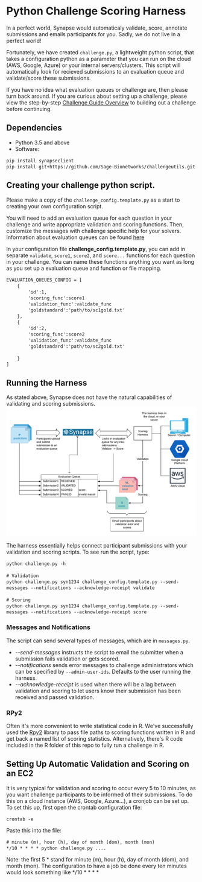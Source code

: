 Python Challenge Scoring Harness
================================

In a perfect world, Synapse would automaticaly validate, score, annotate submissions and emails participants for you.  Sadly, we do not live in a perfect world! 

Fortunately, we have created `challenge.py`, a lightweight python script, that takes a configuration python as a parameter that you can run on the cloud (AWS, Google, Azure) or your internal servers/clusters.  This script will automatically look for recieved submissions to an evaluation queue and validate/score these submissions.

If you have no idea what evaluation queues or challenge are, then please turn back around.  If you are curious about setting up a challenge, please view the step-by-step [Challenge Guide Overview](https://docs.synapse.org/articles/challenge_administration.html) to building out a challenge before continuing. 


## Dependencies

* Python 3.5 and above
* Software:
```
pip install synapseclient
pip install git+https://github.com/Sage-Bionetworks/challengeutils.git
```

## Creating your challenge python script.

Please make a copy of the `challenge_config.template.py` as a start to creating your own configuration script.

You will need to add an evaluation queue for each question in your challenge and write appropriate validation and scoring functions. Then, customize the messages with challenge specific help for your solvers.  Information about evaluation queues can be found [here](https://docs.synapse.org/articles/evaluation_queues.html)

In your configuration file **challenge_config.template.py**, you can add in separate `validate`, `score1`, `score2`, and `score...` functions for each question in your challenge.  You can name these functions anything you want as long as you set up a evaluation queue and function or file mapping.  
```
EVALUATION_QUEUES_CONFIG = [
    {
        'id':1,
        'scoring_func':score1
        'validation_func':validate_func
        'goldstandard':'path/to/sc1gold.txt'
    },
    {
        'id':2,
        'scoring_func':score2
        'validation_func':validate_func
        'goldstandard':'path/to/sc2gold.txt'

    }
]
```

## Running the Harness

As stated above, Synapse does not have the natural capabilities of validating and scoring submissions.  ![how_it_works](scoring_harness.png)

The harness essentially helps connect participant submissions with your validation and scoring scripts. To see run the script, type:

```
python challenge.py -h

# Validation
python challenge.py syn1234 challenge_config.template.py --send-messages --notifications --acknowledge-receipt validate

# Scoring
python challenge.py syn1234 challenge_config.template.py --send-messages --notifications --acknowledge-receipt score

```


### Messages and Notifications

The script can send several types of messages, which are in `messages.py`. 

* *--send-messages* instructs the script to email the submitter when a submission fails validation or gets scored.
* *--notifications* sends error messages to challenge administrators which can be specified by `--admin-user-ids`. Defaults to the user running the harness.
* *--acknowledge-receipt* is used when there will be a lag between validation and scoring to let users know their submission has been received and passed validation.


### RPy2

Often it's more convenient to write statistical code in R. We've successfully used the [Rpy2](http://rpy.sourceforge.net/) library to pass file paths to scoring functions written in R and get back a named list of scoring statistics. Alternatively, there's R code included in the R folder of this repo to fully run a challenge in R.

## Setting Up Automatic Validation and Scoring on an EC2

It is very typical for validation and scoring to occur every 5 to 10 minutes, as you want challenge participants to be informed of their submissions.  To do this on a cloud instance (AWS, Google, Azure...), a cronjob can be set up.  To set this up, first open the crontab configuration file:

	crontab -e

Paste this into the file:

	# minute (m), hour (h), day of month (dom), month (mon)                      
	*/10 * * * * python challenge.py ....

Note: the first 5 * stand for minute (m), hour (h), day of month (dom), and month (mon). The configuration to have a job be done every ten minutes would look something like */10 * * * *
